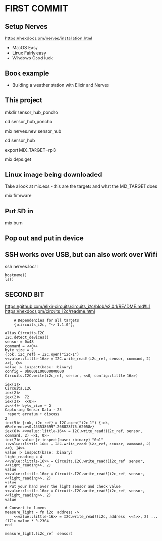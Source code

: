 # FIRST COMMIT

## Setup Nerves 

https://hexdocs.pm/nerves/installation.html

* MacOS Easy
* Linux Fairly easy
* Windows Good luck

## Book example

* Building a weather station with Elixir and Nerves

## This project



mkdir sensor_hub_poncho

cd sensor_hub_poncho

mix nerves.new sensor_hub

cd sensor_hub

export MIX_TARGET=rpi3

mix deps.get

## Linux image being downloaded
Take a look at mix.exs - this are the targets and what the MIX_TARGET does

mix firmware


## Put SD in

mix burn

## Pop out and put in device

## SSH works over USB, but can also work over Wifi

ssh nerves.local

```
hostname()
ls()
```

## SECOND BIT

https://github.com/elixir-circuits/circuits_i2c/blob/v2.0.1/README.md#L1
https://hexdocs.pm/circuits_i2c/readme.html

```
    # Dependencies for all targets
    {:circuits_i2c, "~> 1.1.0"},
```

```
alias Circuits.I2C
I2C.detect_devices()
sensor = 0x48
command = <<0>>
byte_size = 2
{:ok, i2c_ref} = I2C.open("i2c-1")
<<value::little-16>> = I2C.write_read!(i2c_ref, sensor, command, 2) <<1, 0>>
value |> inspect(base: :binary)
config = 0b0001100000000000
Circuits.I2C.write(i2c_ref, sensor, <<0, config::little-16>>)

iex(1)> 
Circuits.I2C
iex(2)> 
iex(2)>  72
iex(3)>  <<0>>
iex(4)> byte_size = 2
Capturing Sensor Data • 25
 report erratum • discuss
2
iex(5)> {:ok, i2c_ref} = I2C.open("i2c-1") {:ok, #Reference<0.1635386997.268828675.62058>}
iex(6)> <<value::little-16>> = I2C.write_read!(i2c_ref, sensor, command, 2) <<1, 0>>
iex(7)> value |> inspect(base: :binary) "0b1"
<<value::little-16>> = I2C.write_read!(i2c_ref, sensor, command, 2) <<0, 24>>
value |> inspect(base: :binary)
light_reading = 4
<<value::little-16>> = Circuits.I2C.write_read!(i2c_ref, sensor, <<light_reading>>, 2)
value
<<value::little-16>> = Circuits.I2C.write_read!(i2c_ref, sensor, <<light_reading>>, 2)
value
# Put your hand over the light sensor and check value
<<value::little-16>> = Circuits.I2C.write_read!(i2c_ref, sensor, <<light_reading>>, 2)
value

# Convert to lumens
measure_light = fn i2c, address ->
    <<value::little-16>> = I2C.write_read!(i2c, address, <<4>>, 2) ...(17)> value * 0.2304
end

measure_light.(i2c_ref, sensor)
```




